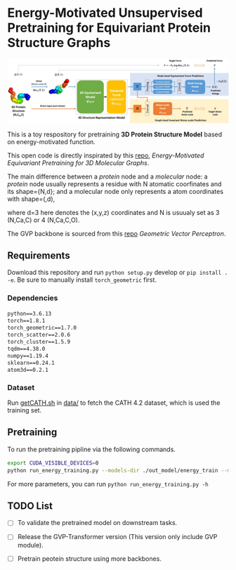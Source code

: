 # Energy-Motivated Unsupervised Pretraining for Equivariant Protein Structure Graphs

![Overview](pics/overview.jpg "Overview")

This is a toy respository for pretraining **3D Protein Structure Model** based on energy-motivated function.



This open code is directly inspirated by this [repo](https://github.com/jiaor17/3D-EMGP), *Energy-Motivated Equivariant Pretraining for 3D Molecular Graphs*.

The main difference between a *protein* node and a *molecular* node: a *protein* node usually represents a residue with N atomatic coorfinates and its shape={N,d}; and a molecular node only represents a atom coordinates with shape=(,d),

where d=3 here denotes the (x,y,z) coordinates and N is usuualy set as 3 (N,Ca,C) or 4 (N,Ca,C,O).


The GVP backbone is sourced from this [repo](https://github.com/drorlab/gvp-pytorch) *Geometric Vector Perceptron*.

<!-- For more details, please refer to the introduction of our methods (.pdf file). -->



## Requirements
Download this repository and run `python setup.py` develop or `pip install . -e`. Be sure to manually install `torch_geometric` first.

### Dependencies
```
python==3.6.13
torch==1.8.1
torch_geometric==1.7.0
torch_scatter==2.0.6
torch_cluster==1.5.9
tqdm==4.38.0
numpy==1.19.4
sklearn==0.24.1
atom3d==0.2.1
```

### Dataset
Run [getCATH.sh](./data/getCATH.sh) in [data/](data/) to fetch the CATH 4.2 dataset, which is used the training set.


## Pretraining
To run the pretraining pipline via the following commands.
```bash
export CUDA_VISIBLE_DEVICES=0
python run_energy_training.py --models-dir ./out_model/energy_train --max-nodes 5000

```
For more parameters, you can run `python run_energy_training.py -h`


## TODO List
- [ ] To validate the pretrained model on downstream tasks.
- [ ] Release the GVP-Transformer version (This version only include GVP module).
- [ ] Pretrain peotein structure using more backbones.

